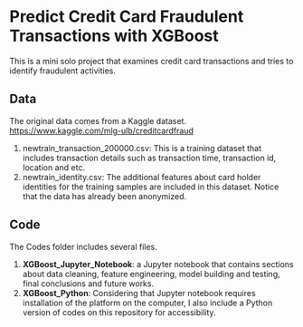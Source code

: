 # Predict Credit Card Fraudulent Transactions with XGBoost
This is a mini solo project that examines credit card transactions and tries to identify fraudulent activities.

## Data
The original data comes from a Kaggle dataset. https://www.kaggle.com/mlg-ulb/creditcardfraud

1. newtrain_transaction_200000.csv: This is a training dataset that includes transaction details such as transaction time, transaction id, location and etc.
2. newtrain_identity.csv: The additional features about card holder identities for the training samples are included in this dataset. Notice that the data has already been anonymized.

## Code
The Codes folder includes several files.
1. __XGBoost_Jupyter_Notebook__: a Jupyter notebook that contains sections about data cleaning, feature engineering, model building and testing, final conclusions and future works.
2. __XGBoost_Python__: Considering that Jupyter notebook requires installation of the platform on the computer, I also include a Python version of codes on this repository for accessibility.
